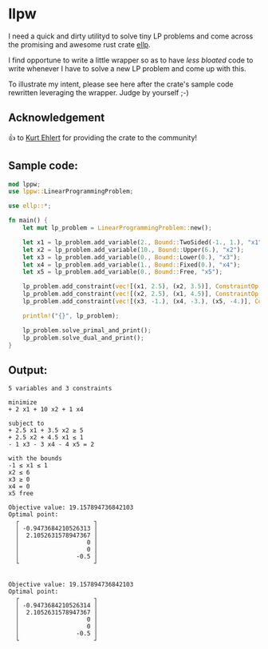 # llpw

I need a quick and dirty utilityd to solve tiny LP problems and come across the promising and awesome rust crate [ellp](https://crates.io/crates/ellp).

I find opportune to write a little wrapper so as to have _less bloated_ code to write whenever I have to solve a new LP problem and come up with this.

To illustrate my intent, please see here after the crate's sample code rewritten leveraging the wrapper. Judge by yourself ;-)

## Acknowledgement
👍 to [Kurt Ehlert](https://github.com/kehlert) for providing the crate to the community!


## Sample code:
```rust
mod lppw; 
use lppw::LinearProgrammingProblem;

use ellp::*;

fn main() {
    let mut lp_problem = LinearProgrammingProblem::new();

    let x1 = lp_problem.add_variable(2., Bound::TwoSided(-1., 1.), "x1");
    let x2 = lp_problem.add_variable(10., Bound::Upper(6.), "x2");
    let x3 = lp_problem.add_variable(0., Bound::Lower(0.), "x3");
    let x4 = lp_problem.add_variable(1., Bound::Fixed(0.), "x4");
    let x5 = lp_problem.add_variable(0., Bound::Free, "x5");

    lp_problem.add_constraint(vec![(x1, 2.5), (x2, 3.5)], ConstraintOp::Gte, 5.);
    lp_problem.add_constraint(vec![(x2, 2.5), (x1, 4.5)], ConstraintOp::Lte, 1.);
    lp_problem.add_constraint(vec![(x3, -1.), (x4, -3.), (x5, -4.)], ConstraintOp::Eq, 2.);

    println!("{}", lp_problem);

    lp_problem.solve_primal_and_print();
    lp_problem.solve_dual_and_print();
}
```

## Output:

```
5 variables and 3 constraints

minimize
+ 2 x1 + 10 x2 + 1 x4

subject to
+ 2.5 x1 + 3.5 x2 ≥ 5
+ 2.5 x2 + 4.5 x1 ≤ 1
- 1 x3 - 3 x4 - 4 x5 = 2

with the bounds
-1 ≤ x1 ≤ 1
x2 ≤ 6
x3 ≥ 0
x4 = 0
x5 free

Objective value: 19.157894736842103
Optimal point:
  ┌                     ┐
  │ -0.9473684210526313 │
  │  2.1052631578947367 │
  │                   0 │
  │                   0 │
  │                -0.5 │
  └                     ┘


Objective value: 19.157894736842103
Optimal point:
  ┌                     ┐
  │ -0.9473684210526314 │
  │  2.1052631578947367 │
  │                   0 │
  │                   0 │
  │                -0.5 │
  └                     ┘
```
